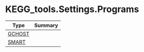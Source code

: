 ﻿
# KEGG_tools.Settings.Programs

|Type|Summary|
|----|-------|
|[GCHOST](./GCHOST.md)||
|[SMART](./SMART.md)||

